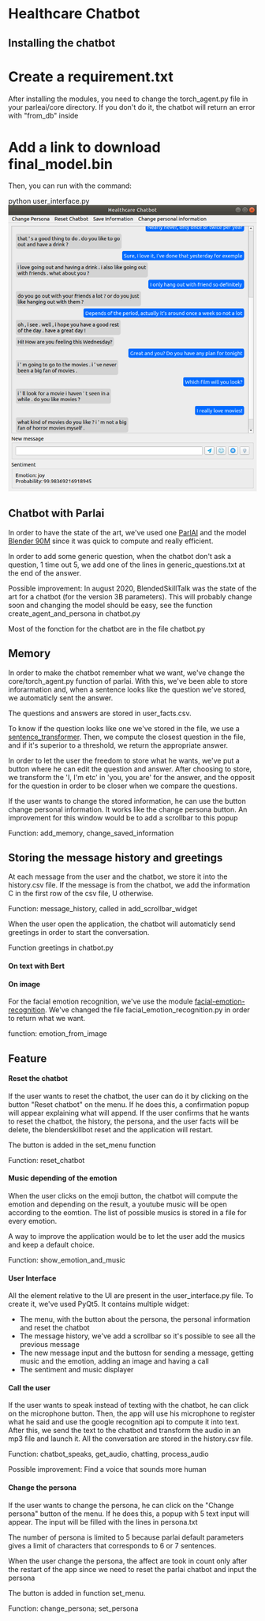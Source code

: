 # Healthcare Chatbot

## Installing the chatbot

# Create a requirement.txt

After installing the modules, you need to change the torch_agent.py file in your parleai/core directory. If you don't do it, the chatbot will return an error with "from_db" inside
# Add a link to download final_model.bin

Then, you can run with the command:

python user_interface.py
![user interface](Images/ui.png)


## Chatbot with Parlai

In order to have the state of the art, we've used one [ParlAI](https://parl.ai/) and the model [Blender 90M](https://parl.ai/projects/recipes/) since it was quick to compute and really efficient.

In order to add some generic question, when the chatbot don't ask a question, 1 time out 5, we add one of the lines in generic_questions.txt at the end of the answer.

Possible improvement: In august 2020, BlendedSkillTalk was the state of the art for a chatbot (for the version 3B parameters). This will probably change soon and changing the model should be easy, see the function create_agent_and_persona in chatbot.py


Most of the fonction for the chatbot are in the file chatbot.py

## Memory

In order to make the chatbot remember what we want, we've change the core/torch_agent.py function of parlai. With this, we've been able to store inforarmation and, when a sentence looks like the question we've stored, we automaticly sent the answer. 

The questions and answers are stored in user_facts.csv.

To know if the question looks like one we've stored in the file, we use a [sentence_transformer](https://github.com/UKPLab/sentence-transformers#pretrained-models). Then, we compute the closest question in the file, and if it's superior to a threshold, we return the appropriate answer.

In order to let the user the freedom to store what he wants, we've put a button where he can edit the question and answer. After choosing to store, we transform the 'I, I'm etc' in 'you, you are' for the answer, and the opposit for the question in order to be closer when we compare the questions.

If the user wants to change the stored information, he can use the button change personal information. It works like the change persona button. An improvement for this window would be to add a scrollbar to this popup

Function: add_memory, change_saved_information

## Storing the message history and greetings

At each message from the user and the chatbot, we store it into the history.csv file. If the message is from the chatbot, we add the information C in the first row of the csv file, U otherwise.

Function: message_history, called in add_scrollbar_widget

When the user open the application, the chatbot will automaticly send greetings in order to start the conversation.

Function greetings in chatbot.py

#### On text with Bert

#### On image

For the facial emotion recognition, we've use the module [facial-emotion-recognition](https://pypi.org/project/facial-emotion-recognition/). We've changed the file facial_emotion_recognition.py in order to return what we want.

function: emotion_from_image

## Feature

#### Reset the chatbot

If the user wants to reset the chatbot, the user can do it by clicking on the button "Reset chatbot" on the menu.  If he does this, a confirmation popup will appear explaining what will append. If the user confirms that he wants to reset the chatbot, the history, the persona, and the user facts will be delete, the blenderskillbot reset and the application will restart.

The button is added in the set_menu function

Function: reset_chatbot

#### Music depending of the emotion

When the user clicks on the emoji button, the chatbot will compute the emotion and depending on the result, a youtube music will be open according to the eomtion.
The list of possible musics is stored in a file for every emotion. 

A way to improve the application would be to let the user add the musics and keep a default choice. 

Function: show_emotion_and_music

#### User Interface

All the element relative to the UI are present in the user_interface.py file. To create it, we've used PyQt5. It contains multiple widget:

* The menu, with the button about the persona, the personal information and reset the chatbot
* The message history, we've add a scrollbar so it's possible to see all the previous message
* The new message input and the buttosn for sending a message, getting music and the emotion, adding an image and having a call
* The sentiment and music displayer


#### Call the user

If the user wants to speak instead of texting with the chatbot, he can click on the microphone button. Then, the app will use his microphone to register what he said and use the google recognition api to compute it into text. After this, we send the text to the chatbot and transform the audio in an mp3 file and launch it.
All the conversation are stored in the history.csv file.

Function: chatbot_speaks, get_audio, chatting, process_audio

Possible improvement: Find a voice that sounds more human

#### Change the persona

If the user wants to change the persona, he can click on the "Change persona" button of the menu. If he does this, a popup with 5 text input will appear. The input will be filled with the lines in persona.txt

The number of persona is limited to 5 because parlai default parameters gives a limit of characters that corresponds to 6 or 7 sentences.

When the user change the persona, the affect are took in count only after the restart of the app since we need to reset the parlai chatbot and input the persona

The button is added in function set_menu. 

Function: change_persona; set_persona

